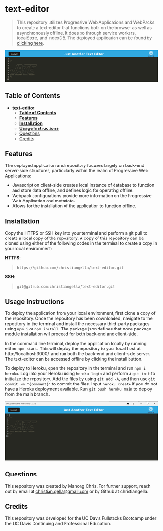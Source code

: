 # **text-editor**

> This repository utilizes Progressive Web Applications and WebPacks to create a text-editor that functions both on the browser as well as asynchronously offline. It does so through service workers, localStore, and IndexDB. The deployed application can be found by [clicking here](https://tranquil-tor-95838.herokuapp.com/).

![A preview of the deployed application.](./client/dist/assets/../../src/images/te_001.png)


## **Table of Contents**

- [**text-editor**](#text-editor)
  - [**Table of Contents**](#table-of-contents)
  - [**Features**](#features)
  - [**Installation**](#installation)
  - [**Usage Instructions**](#usage-instructions)
  - [Questions](#questions)
  - [Credits](#credits)


## **Features**
The deployed application and repository focuses largely on back-end server-side structures, particularly within the realm of Progressive Web Applications:

- Javascript on client-side creates local instance of database to function and store data offline, and defines logic for operating offline.
- Webpack configurations provide more information on the Progressive Web Application and metadata.
- Allows for the installation of the application to function offline.

## **Installation**

Copy the HTTPS or SSH key into your terminal and perform a git pull to create a local copy of the repository. A copy of this repository can be cloned using either of the following codes in the terminal to create a copy in your local environment:

**HTTPS**: 
> `https://github.com/christiangella/text-editor.git`

**SSH**:
> `git@github.com:christiangella/text-editor.git`


## **Usage Instructions**

To deploy the application from your local environment, first clone a copy of the repository. Once the repository has been downloaded, navigate to the repository in the terminal and install the necessary third-party packages using `npm i` or `npm install`. The package.json defines that node package module installation will proceed for both back-end and client-side.

In the command line terminal, deploy the application locally by running either `npm start`. This will deploy the repository to your local host at http://localhost:3000/, and run both the back-end and client-side server. The text-editor can be accessed offline by clicking the install button.

To deploy to Heroku, open the repository in the terminal and run `npm i heroku`. Log into your Heroku using `heroku login` and perform a `git init` to initialize the repository. Add the files by using `git add -A`, and then use `git commit -m "{comment}"` to commit the files. Input `heroku create` if you do not have a Heroku deployment available. Run `git push heroku main` to deploy from the main branch..

![A preview of the deployed application.](./client/dist/assets/../../src/images/te_002.png)

## Questions

This repository was created by Manong Chris. For further support, reach out by email at christian.gella@gmail.com or by Github at christiangella.

## Credits

This repository was developed for the UC Davis Fullstacks Bootcamp under the UC Davis Continuing and Professional Education.
